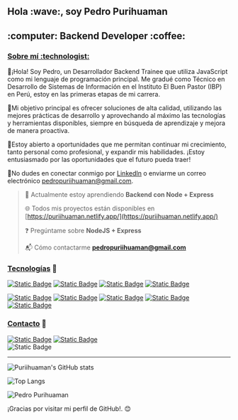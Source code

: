 <article class="markdown-body entry-content container-lg f5" itemprop="text">
<h1 id="user-content-hello-im-pedro-purihuaman--" dir="auto">Hola :wave:, soy Pedro Purihuaman</h1>

<h2 id="user-content-frontend-developer-">:computer: Backend Developer :coffee:</h2>

<article class='center'>
<h3 id="user-content-about-me" dir="auto">
<a class="heading-link" href="#about-me">Sobre mí :technologist:</a>
</h3>

:wave:¡Hola! Soy Pedro, un Desarrollador Backend Trainee que utiliza JavaScript como mi lenguaje de programación principal. Me gradué como Técnico en Desarrollo de Sistemas de Información en el Instituto El Buen Pastor (IBP) en Perú, estoy en las primeras etapas de mi carrera.

:dart:Mi objetivo principal es ofrecer soluciones de alta calidad, utilizando las mejores prácticas de desarrollo y aprovechando al máximo las tecnologías y herramientas disponibles, siempre en búsqueda de aprendizaje y mejora de manera proactiva.

:briefcase:Estoy abierto a oportunidades que me permitan continuar mi crecimiento, tanto personal como profesional, y expandir mis habilidades. ¡Estoy entusiasmado por las oportunidades que el futuro pueda traer!

:email:No dudes en conectar conmigo por [LinkedIn](https://www.linkedin.com/in/puriihuaman/) o enviarme un correo electrónico <pedropuriihuaman@gmail.com>.

</article>

> :seedling: Actualmente estoy aprendiendo **Backend con Node + Express**
>
> :globe_with_meridians: Todos mis proyectos están disponibles en [https://puriihuaman.netlify.app/](https://puriihuaman.netlify.app/)
>
> :question: Pregúntame sobre **NodeJS + Express**
>
> :mailbox_with_mail: Cómo contactarme **pedropuriihuaman@gmail.com**

### [Tecnologías](#user-content-technologies) :link:

<!-- technologies -->

<!-- [![Static Badge](https://img.shields.io/badge/PostgreSQL-postgresql?style=plastic&logo=postgresql&logoColor=white&color=blue)](https://www.postgresql.org/) -->
<!-- [![Static Badge](https://img.shields.io/badge/Java-java?style=plastic&logo=java&color=red)](https://docs.oracle.com/javase/8/docs/api/) -->

[![Static Badge](https://img.shields.io/badge/JavaScript-javascript?style=plastic&logo=javascript&labelColor=black&color=yellow)](https://developer.mozilla.org/en-US/docs/Web/JavaScript)
[![Static Badge](https://img.shields.io/badge/NodeJS-nodejs?style=plastic&logo=node.js&labelColor=black&color=%23339933)](https://nodejs.org/docs/latest/api/)
[![Static Badge](https://img.shields.io/badge/Express-express?style=plastic&logo=express&labelColor=black&color=white)](https://expressjs.com/)
[![Static Badge](https://img.shields.io/badge/MySQL-mysql?style=plastic&logo=mysql&logoColor=white&labelColor=blue&color=blue)](https://dev.mysql.com/doc/)

[![Static Badge](https://img.shields.io/badge/HTML5-html5?style=plastic&logo=html5&logoColor=white&color=orange)](https://developer.mozilla.org/es/docs/Web/HTML)
[![Static Badge](https://img.shields.io/badge/CSS3-css3?style=plastic&logo=css3&color=%231398fe)](https://developer.mozilla.org/es/docs/Web/CSS)
[![Static Badge](https://img.shields.io/badge/Sass-sass?style=plastic&logo=sass&logoColor=white&color=%23f472b6)](https://sass-lang.com/)
[![Static Badge](https://img.shields.io/badge/React-react?style=plastic&logo=react&logoColor=white&color=%230284c7)](https://es.react.dev/)
[![Static Badge](https://img.shields.io/badge/TypeScript-typescript?style=plastic&logo=typescript&logoColor=white&color=%230988fe)](https://www.typescriptlang.org/)

<!-- [![Static Badge](https://img.shields.io/badge/Angular-angular?style=plastic&logo=angular&labelColor=%23e11d48&color=%23e11d48)](https://angular.io/) -->
<!-- [![Static Badge](https://img.shields.io/badge/NodeJs-nodejs?style=plastic&logo=node.js&labelColor=white)](https://nodejs.org/en) -->
<!-- [![Static Badge](https://img.shields.io/badge/Express-expressjs?style=plastic&logo=express&labelColor=%23141414&color=white)](https://expressjs.com/) -->

</p>

### [Contacto](#contact-me) :link:

[![Static Badge](https://img.shields.io/badge/LinkedIn-Pedro%20Purihuaman?style=social&logo=linkedin&label=Pedro%20Purihuaman)](https://www.linkedin.com/in/puriihuaman/)
[![Static Badge](https://img.shields.io/badge/Twitter-Pedro%20Purihuaman?style=social&logo=twitter&label=Pedro%20Purihuaman)](https://twitter.com/puriihuaman)
<br/>
![Static Badge](https://img.shields.io/badge/Gmail-pedropuriihuaman?style=social&logo=Gmail&label=pedropuriihuaman%40gmail.com)

---

![Puriihuaman's GitHub stats](https://github-readme-stats.vercel.app/api?username=puriihuaman&show_icons=true&&theme=tokyonight#gh-dark-mode-only)

![Top Langs](https://github-readme-stats.vercel.app/api/top-langs/?username=puriihuaman&theme=tokyonight)

![Pedro Purihuaman](https://komarev.com/ghpvc/?username=puriihuaman&style=square&color=blueviolet)

</article>

¡Gracias por visitar mi perfil de GitHub!. 😊

<!--

¡Por supuesto! Aquí tienes una versión adaptada para tu perfil de GitHub:

---

### Acerca de Mí

¡Hola! Soy Pedro, un Desarrollador Java trainee con un enfoque apasionado en la creación de aplicaciones mediante el uso de Java como mi lenguaje principal de programación. Actualmente, estoy en las primeras etapas de mi carrera, graduado en Desarrollo de Sistemas e Información por el Instituto El Buen Pastor (IBP) en Perú.

### Proyectos Destacados

- **[Nombre del Proyecto](Enlace al Proyecto):** Breve descripción del proyecto y tecnologías utilizadas.

- **[Nombre del Proyecto](Enlace al Proyecto):** Breve descripción del proyecto y tecnologías utilizadas.

### Habilidades

- Java
- [Lista de otras habilidades técnicas]

### Objetivos

Como desarrollador en formación, mi enfoque actual es aprender, mejorar y contribuir de manera significativa en proyectos desafiantes. Busco oportunidades para aplicar mis conocimientos, continuar mi desarrollo y adquirir experiencia en el campo del Desarrollo de Software.

### Conexiones

¡Estoy abierto a conexiones! Si deseas colaborar en proyectos interesantes o simplemente intercambiar experiencias, no dudes en contactarme a través de [LinkedIn](Enlace a tu perfil de LinkedIn) o por correo electrónico.

¡Gracias por visitar mi perfil de GitHub! Estoy emocionado por las oportunidades que se presenten y por el continuo crecimiento en mi viaje en el desarrollo de software. 😊 -->

